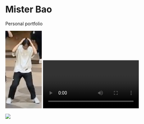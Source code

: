 # Mister Bao
Personal portfolio


![joever](/img/itsjoever.png)
![coindungeon](/vid/coindungeon.mp4)


[![](/imp/itsjoever.png)](https://www.linkedin.com/in/alan-bao/)
